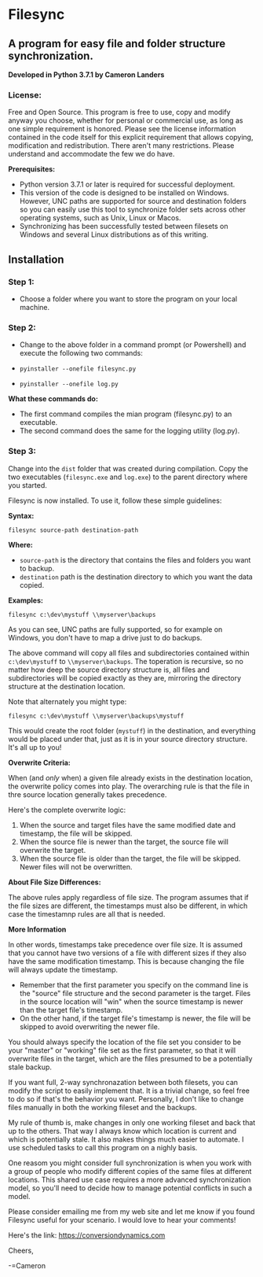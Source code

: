 # Filesync 
## A program for easy file and folder structure synchronization.

**Developed in Python 3.7.1 by Cameron Landers**

### License:

Free and Open Source. This program is free to use, copy and modify anyway you choose, whether for personal or commercial use, as long as one simple requirement is honored. Please see the license information contained in the code itself for this explicit requirement that allows copying, modification and redistribution. There aren't many restrictions. Please understand and accommodate the few we do have.

**Prerequisites:**

* Python version 3.7.1 or later is required for successful deployment.
* This version of the code is designed to be installed on Windows. However, UNC paths are supported for source and destination folders so you can easily use this tool to synchronize folder sets across other operating systems, such as Unix, Linux or Macos. 
* Synchronizing has been successfully tested between filesets on Windows and several Linux distributions as of this writing. 

## Installation

### Step 1:
* Choose a folder where you want to store the program on your local machine. 

### Step 2:
* Change to the above folder in a command prompt (or Powershell) and execute the following two commands:

* `pyinstaller --onefile filesync.py`
* `pyinstaller --onefile log.py`

**What these commands do:**

* The first command compiles the mian program (filesync.py) to an executable.
* The second command does the same for the logging utility (log.py).

### Step 3:

Change into the `dist` folder that was created during compilation. Copy the two executables (`filesync.exe` and `log.exe`) to the parent directory where you started.

Filesync is now installed. To use it, follow these simple guidelines:

**Syntax:**

`filesync source-path destination-path`

**Where:**

* `source-path` is the directory that contains the files and folders you want to backup.
* `destination` path is the destination directory to which you want the data copied.

**Examples:**

`filesync c:\dev\mystuff \\myserver\backups`

As you can see, UNC paths are fully supported, so for example on Windows, you don't have to map a drive just to do backups. 

The above command  will copy all files and subdirectories contained within `c:\dev\mystuff` to `\\myserver\backups`. The toperation is recursive, so no matter how deep the source directory structure is, all files and subdirectories will be copied exactly as they are, mirroring the directory structure at the destination location.

Note that alternately you might type:

`filesync c:\dev\mystuff \\myserver\backups\mystuff`

This would create the root folder (`mystuff`) in the destination, and everything would be placed under that, just as it is in your source directory structure. It's all up to you!

**Overwrite Criteria:**

When (and _only_ when) a given file already exists in the destination location, the overwrite policy comes into play. The overarching rule is that the file in thre source location generally takes precedence. 

Here's the complete overwrite logic:

1. When the source and target files have the same modified date and timestamp, the file will be skipped.
2. When the source file is newer than the target, the source file will overwrite the target.
3. When the source file is older than the target, the file will be skipped. Newer files will not be overwritten. 

**About File Size Differences:**

The above rules apply regardless of file size. The program assumes that if the file sizes are different, the timestamps must also be different, in which case the timestamnp rules are all that is needed. 

**More Information**

In other words, timestamps take precedence over file size. It is assumed that you cannot have two versions of a file with different sizes if they also have the same modification timestamp. This is because changing the file will always update the timestamp.

* Remember that the first parameter you specify on the command line is the "source" file structure and the second parameter is the target. Files in the source location will "win" when the source timestamp is newer than the target file's timestamp. 
* On the other hand, if the target file's timestamp is newer, the file will be skipped to avoid overwriting the newer file.

You should always specify the location of the file set you consider to be your "master" or "working" file set as the first parameter, so that it will overwrite files in the target, which are the files presumed to be a potentially stale backup.

If you want full, 2-way synchronazation between both filesets, you can modify the script to easily implement that. It is a trivial change, so feel free to do so if that's the behavior you want. Personally, I don't like to change files manually in both the working fileset and the backups. 

My rule of thumb is, make changes in only one working fileset and back that up to the others. That way I always know which location is current and which is potentially stale. It also makes things much easier to automate. I use scheduled tasks to call  this program on a nighly basis.

One reasom you might consider full synchronization is when you work with a group of people who modify different copies of the same files at different locations. This shared use case requires a more advanced synchronization model, so you'll need to decide how to manage potential conflicts in such a model. 

Please consider emailing me from my web site and let me know if you found Filesync useful for your scenario. I would love to hear your comments!

Here's the link:
https://conversiondynamics.com


Cheers,

-=Cameron

